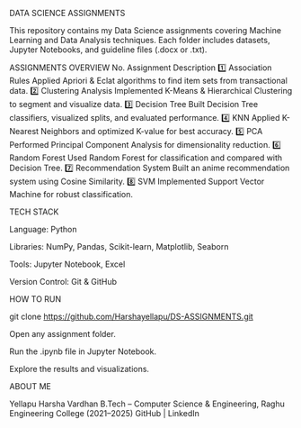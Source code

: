  DATA SCIENCE ASSIGNMENTS

This repository contains my Data Science assignments covering Machine Learning and Data Analysis techniques. Each folder includes datasets, Jupyter Notebooks, and guideline files (.docx or .txt).

 ASSIGNMENTS OVERVIEW
No.	Assignment	Description
1️⃣	Association Rules	Applied Apriori  & Eclat algorithms to find item sets from transactional data.
2️⃣	Clustering Analysis	Implemented K-Means & Hierarchical Clustering to segment and visualize data.
3️⃣	Decision Tree	Built Decision Tree classifiers, visualized splits, and evaluated performance.
4️⃣	KNN	Applied K-Nearest Neighbors and optimized K-value for best accuracy.
5️⃣	PCA	Performed Principal Component Analysis for dimensionality reduction.
6️⃣	Random Forest	Used Random Forest for classification and compared with Decision Tree.
7️⃣	Recommendation System	Built an anime recommendation system using Cosine Similarity.
8️⃣	SVM	Implemented Support Vector Machine for robust classification.

TECH STACK

Language: Python

Libraries: NumPy, Pandas, Scikit-learn, Matplotlib, Seaborn

Tools: Jupyter Notebook, Excel

Version Control: Git & GitHub

HOW TO RUN 

git clone https://github.com/Harshayellapu/DS-ASSIGNMENTS.git


Open any assignment folder.

Run the .ipynb file in Jupyter Notebook.

Explore the results and visualizations.

ABOUT ME

Yellapu Harsha Vardhan
B.Tech – Computer Science & Engineering, Raghu Engineering College (2021–2025)
GitHub | LinkedIn